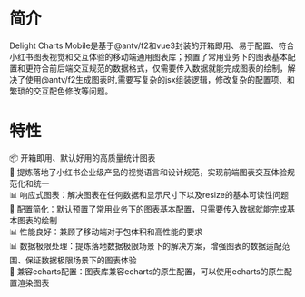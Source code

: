 # 简介
Delight Charts Mobile是基于@antv/f2和vue3封装的开箱即用、易于配置、符合小红书图表视觉和交互体验的移动端通用图表库；预置了常用业务下的图表基本配置和更符合前后端交互规范的数据格式，仅需要传入数据就能完成图表的绘制，解决了使用@antv/f2生成图表时,需要写复杂的jsx组装逻辑，修改复杂的配置项、和繁琐的交互配色修改等问题。
# 特性
📦 开箱即用、默认好用的高质量统计图表    
🎨 提炼落地了小红书企业级产品的视觉语言和设计规范，实现前端图表交互体验规范化和统一                        
📊 响应式图表：解决图表在任何数据和显示尺寸下以及resize的基本可读性问题    
🔳 配置简化：默认预置了常用业务下的图表基本配置，只需要传入数据就能完成基本图表的绘制   
📊 性能良好：兼顾了移动端对于包体积和高性能的要求   
📊 数据极限处理：提炼落地数据极限场景下的解决方案，增强图表的数据适配范围、保证数据极限场景下的图表体验  
🔳 兼容echarts配置：图表库兼容echarts的原生配置，可以使用echarts的原生配置渲染图表

<!-- # 渲染效果 -->

<!-- <script setup>
import Overview from '../components/Overview.vue'

</script>

<Overview /> -->
